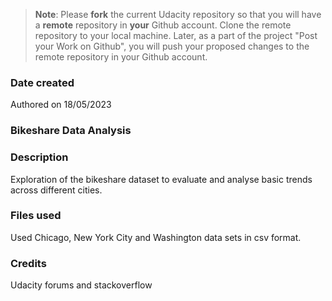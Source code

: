 >**Note**: Please **fork** the current Udacity repository so that you will have a **remote** repository in **your** Github account. Clone the remote repository to your local machine. Later, as a part of the project "Post your Work on Github", you will push your proposed changes to the remote repository in your Github account.

### Date created
Authored on 18/05/2023

### Bikeshare Data Analysis

### Description
Exploration of the bikeshare dataset to evaluate and analyse basic trends across different cities.

### Files used
Used Chicago, New York City and Washington data sets in csv format.

### Credits
Udacity forums and stackoverflow

